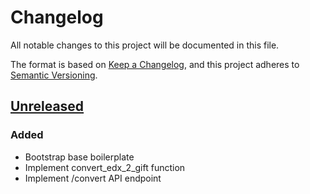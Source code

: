# Changelog

All notable changes to this project will be documented in this file.

The format is based on [Keep a Changelog](https://keepachangelog.com/en/1.0.0/),
and this project adheres to
[Semantic Versioning](https://semver.org/spec/v2.0.0.html).

## [Unreleased]

### Added

- Bootstrap base boilerplate
- Implement convert_edx_2_gift function
- Implement /convert API endpoint

[unreleased]: https://github.com/SergioSim/edx2gift
